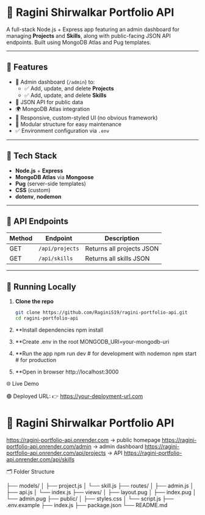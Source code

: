 # 💼 Ragini Shirwalkar Portfolio API

A full-stack Node.js + Express app featuring an admin dashboard for managing **Projects** and **Skills**, along with public-facing JSON API endpoints. Built using MongoDB Atlas and Pug templates.

---

## 🌟 Features

- 🔐 Admin dashboard (`/admin`) to:
  - ✅ Add, update, and delete **Projects**
  - ✅ Add, update, and delete **Skills**
- 🧾 JSON API for public data
- 🌍 MongoDB Atlas integration
- 🎨 Responsive, custom-styled UI (no obvious framework)
- 📁 Modular structure for easy maintenance
- ✅ Environment configuration via `.env`

---

## 🧠 Tech Stack

- **Node.js** + **Express**
- **MongoDB Atlas** via **Mongoose**
- **Pug** (server-side templates)
- **CSS** (custom)
- **dotenv**, **nodemon**

---

## 🚀 API Endpoints

| Method | Endpoint         | Description               |
|--------|------------------|---------------------------|
| GET    | `/api/projects`  | Returns all projects JSON |
| GET    | `/api/skills`    | Returns all skills JSON   |

---

## 🔧 Running Locally

1. **Clone the repo**  
   ```bash
   git clone https://github.com/RaginiS19/ragini-portfolio-api.git
   cd ragini-portfolio-api


2. **Install dependencies
     npm install

3. **Create .env in the root
     MONGODB_URI=your-mongodb-uri

4. **Run the app
     npm run dev     # for development with nodemon
     npm start       # for production

5.  **Open in browser
    http://localhost:3000


🌐 Live Demo

🟢 Deployed URL:
👉 https://your-deployment-url.com
# 💼 Ragini Shirwalkar Portfolio API

https://ragini-portfolio-api.onrender.com → public homepage
https://ragini-portfolio-api.onrender.com/admin → admin dashboard
https://ragini-portfolio-api.onrender.com/api/projects → API
https://ragini-portfolio-api.onrender.com/api/skills


🗂 Folder Structure

├── models/
│   ├── project.js
│   └── skill.js
├── routes/
│   ├── admin.js
│   ├── api.js
│   └── index.js
├── views/
│   ├── layout.pug
│   ├── index.pug
│   └── admin.pug
├── public/
│   ├── styles.css
│   └── script.js
├── .env.example
├── index.js
├── package.json
└── README.md



 
